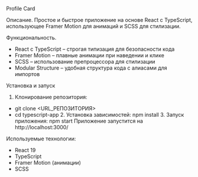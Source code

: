 Profile Card

Описание.
  Простое и быстрое приложение на основе React с TypeScript, использующее Framer Motion для анимаций и SCSS для стилизации.

Функциональность.
  - React с TypeScript – строгая типизация для безопасности кода
  - Framer Motion – плавные анимации при наведении и клике
  - SCSS – использование препроцессора для стилизации
  - Modular Structure – удобная структура кода с алиасами для импортов

Установка и запуск
  1. Клонирование репозитория:
- git clone <URL_РЕПОЗИТОРИЯ>
- cd typescript-app
  2. Установка зависимостей: npm install
  3. Запуск приложения: npm start
Приложение запустится на http://localhost:3000/

Используемые технологии: 
  - React 19
  - TypeScript
  - Framer Motion (анимации)
  - SCSS
